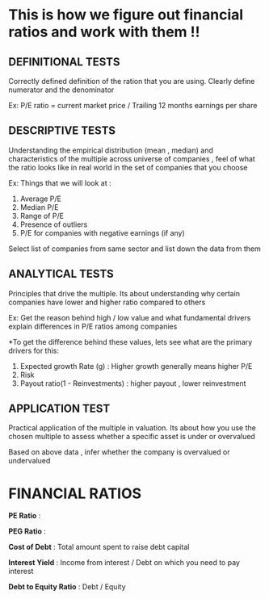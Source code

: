 # This is how we figure out financial ratios and work with them !!


## DEFINITIONAL TESTS 

Correctly defined definition of the ration that you are using. Clearly define numerator and the denominator 

Ex: P/E ratio = current market price / Trailing 12 months earnings per share 


## DESCRIPTIVE TESTS 

Understanding the empirical distribution (mean , median) and characteristics of the multiple across universe of companies , feel of what the ratio looks like in real world in the set of companies that you choose   

Ex: 
Things that we will look at : 
1. Average P/E
2. Median P/E
3. Range of P/E
4. Presence of outliers
5. P/E for companies with negative earnings (if any)


Select list of companies from same sector and list down the data from them

## ANALYTICAL TESTS

Principles that drive the multiple. Its about understanding why certain companies have lower and higher ratio compared to others

Ex: 
Get the reason behind high / low value and what fundamental drivers explain differences in P/E ratios among companies

*To get the difference behind these values, lets see what are the primary drivers for this: 
1. Expected growth Rate (g) : Higher growth generally means higher P/E
2. Risk 
3. Payout ratio(1 - Reinvestments) : higher payout , lower reinvestment 


## APPLICATION TEST 
Practical application of the multiple in valuation. Its about how you use the chosen multiple to assess whether a specific asset is under or overvalued 

Based on above data , infer whether the company is overvalued or undervalued




# FINANCIAL RATIOS 

**PE Ratio** : 


**PEG Ratio** : 


**Cost of Debt** : Total amount spent to raise debt capital 


**Interest Yield** : Income from interest / Debt on which you need to pay interest 


**Debt to Equity Ratio** : Debt / Equity





